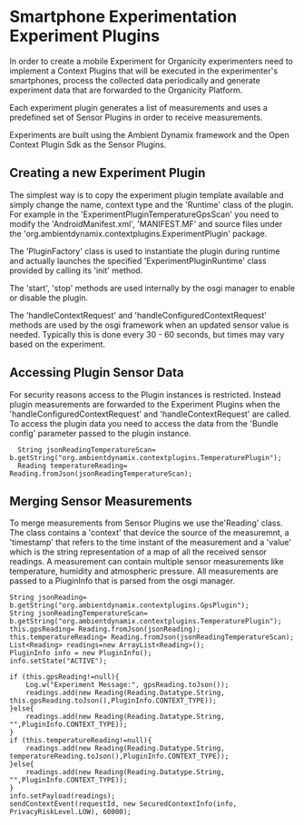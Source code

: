 # Smartphone Experimentation Experiment Plugins

In order to create a mobile Experiment for Organicity experimenters need to implement a Context Plugins that will be executed in the experimenter's smartphones, process the collected data periodically and generate experiment data that are forwarded to the Organicity Platform.

Each experiment plugin generates a list of measurements and uses a predefined set of Sensor Plugins in order to receive measurements.

Experiments are built using the Ambient Dynamix framework and the Open Context Plugin Sdk as the Sensor Plugins.

## Creating a new Experiment Plugin

The simplest way is to copy the experiment plugin template available and simply change the name, context type and the 'Runtime' class of the plugin. 
For example in the 'ExperimentPluginTemperatureGpsScan' you need to modify the 'AndroidManifest.xml', 'MANIFEST.MF' and source files under the 'org.ambientdynamix.contextplugins.ExperimentPlugin' package.

The 'PluginFactory' class is used to instantiate the plugin during runtime and actually launches the specified 'ExperimentPluginRuntime' class provided by calling its 'init' method.

The 'start', 'stop' methods are used internally by the osgi manager to enable or disable the plugin.

The 'handleContextRequest' and 'handleConfiguredContextRequest' methods are used by the osgi framework when an updated sensor value is needed. Typically this is done every 30 - 60 seconds, but times may vary based on the experiment. 

## Accessing Plugin Sensor Data

For security reasons access to the Plugin instances is restricted. Instead plugin measurements are forwarded to the Experiment Plugins when the 'handleConfiguredContextRequest' and 'handleContextRequest' are called. To access the plugin data you need to access the data from the 'Bundle config' parameter passed to the plugin instance.

      String jsonReadingTemperatureScan= b.getString("org.ambientdynamix.contextplugins.TemperaturePlugin");
      Reading temperatureReading= Reading.fromJson(jsonReadingTemperatureScan);


## Merging Sensor Measurements

To merge measurements from Sensor Plugins we use the'Reading' class. The class contains a 'context' that device the source of the measuremnt, a 'timestamp' that refers to the time instant of the measurement and a 'value' which is the string representation of a map of all the received sensor readings. A measurement can contain multiple sensor measurements like temperature, humidity and atmospheric pressure. All measurements are passed to a PluginInfo that is parsed from the osgi manager.

    String jsonReading= b.getString("org.ambientdynamix.contextplugins.GpsPlugin");
    String jsonReadingTemperatureScan= b.getString("org.ambientdynamix.contextplugins.TemperaturePlugin");
    this.gpsReading= Reading.fromJson(jsonReading);
    this.temperatureReading= Reading.fromJson(jsonReadingTemperatureScan);
    List<Reading> readings=new ArrayList<Reading>();
    PluginInfo info = new PluginInfo();
    info.setState("ACTIVE");
    
    if (this.gpsReading!=null){
        Log.w("Experiment Message:", gpsReading.toJson());						
        readings.add(new Reading(Reading.Datatype.String, this.gpsReading.toJson(),PluginInfo.CONTEXT_TYPE));
    }else{
        readings.add(new Reading(Reading.Datatype.String, "",PluginInfo.CONTEXT_TYPE));						
    }
    if (this.temperatureReading!=null){
      	readings.add(new Reading(Reading.Datatype.String, temperatureReading.toJson(),PluginInfo.CONTEXT_TYPE));
  	}else{
        readings.add(new Reading(Reading.Datatype.String, "",PluginInfo.CONTEXT_TYPE));						
    }
    info.setPayload(readings);
    sendContextEvent(requestId, new SecuredContextInfo(info,	PrivacyRiskLevel.LOW), 60000);
